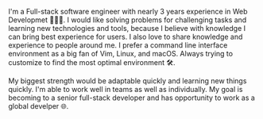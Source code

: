   I'm a Full-stack software engineer with nearly 3 years experience in Web Developmet 👨🏻‍💻. I would like solving problems for challenging tasks and learning new technologies and tools, because I believe with knowledge I can bring best experience for users. I also love to share knowledge and experience to people around me. I prefer a command line interface environment as a big fan of Vim, Linux, and macOS. Always trying to customize to find the most optimal environment 🛠️.
  
  My biggest strength would be adaptable quickly and learning new things quickly. I'm able to work well in teams as well as individually. My goal is becoming to a senior full-stack developer and has opportunity to work as a global develper 🌐.
